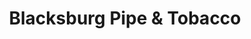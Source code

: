 ---
title: "Blacksburg Pipe & Tobacco"
url: /blacksburg/blacksburg-pipe-und-tobacco/
shop: Tabak
---